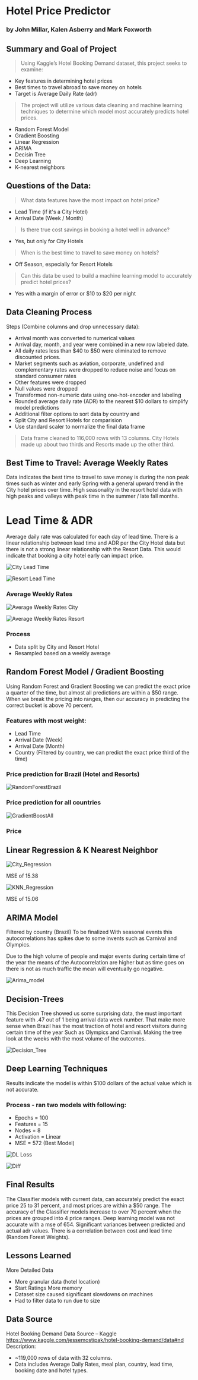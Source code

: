 # Hotel Price Predictor
### by John Millar, Kalen Asberry and Mark Foxworth

## Summary and Goal of Project

> Using Kaggle’s Hotel Booking Demand dataset, this project seeks to examine:
* Key features in determining hotel prices
* Best times to travel abroad  to save money on hotels
* Target is Average Daily Rate (adr)

> The project will utilize various data cleaning and machine learning techniques to determine which model most accurately predicts hotel prices.
* Random Forest Model
* Gradient Boosting
* Linear Regression
* ARIMA
* Decisin Tree
* Deep Learning
* K-nearest neighbors

## Questions of the Data:

> What data features have the most impact on hotel price?
* Lead Time (if it's a City Hotel)
* Arrival Date (Week / Month)

> Is there true cost savings in booking a hotel well in advance? 
* Yes, but only for City Hotels

> When is the best time to travel to save money on hotels?
* Off Season, especially for Resort Hotels

> Can this data be used to build a machine learning model to accurately predict hotel prices? 
* Yes with a margin of error or $10 to $20 per night

## Data Cleaning Process

Steps (Combine columns and drop unnecessary data):
* Arrival month was converted to numerical values
* Arrival day, month, and year were combined in a new row labeled date.
* All daily rates less than $40 to $50 were eliminated to remove discounted prices.
* Market segments such as aviation, corporate, undefined and complementary rates were dropped to reduce noise and focus on standard consumer rates
* Other features were dropped
* Null values were dropped
* Transformed non-numeric data using one-hot-encoder and labeling
* Rounded average daily rate (ADR) to the nearest $10 dollars to simplify model predictions
* Additional filter options to sort data by country and 
* Split City and Resort Hotels for comparision
* Use standard scaler to normalize the final data frame

> Data frame cleaned to 116,000 rows with 13 columns.
> City Hotels made up about two thirds and Resorts made up the other third.

## Best Time to Travel: Average Weekly Rates

Data indicates the best time to travel to save money is during the non peak times such as winter and early Spring with a general upward trend in the City hotel prices over time.
High seasonality in the resort hotel data with high peaks and valleys with peak time in the summer / late fall months.

# Lead Time & ADR

Average daily rate was calculated for each day of lead time.  There is a linear relationship between lead time and ADR per the City Hotel data but there is not a strong linear relationship with the Resort Data.  This would indicate that booking a city hotel early can impact price.  

![City Lead Time](Images/City_lead_time_to_adr.PNG)

![Resort Lead Time](Images/Resort_lead_time_to_adr.PNG)


### Average Weekly Rates
![Average Weekly Rates City](Images/Weekly_city_rate_date.PNG)

![Average Weekly Rates Resort](Images/Weekly_resort_rate_date.PNG)

### Process
* Data split by City and Resort Hotel
* Resampled based on a weekly average

## Random Forest Model / Gradient Boosting

Using Random Forest and Gradient Boosting we can predict the exact price a quarter of the time, but almost all predictions are within a $50 range. 
When we break the pricing into ranges, then our accuracy in predicting the correct bucket is above 70 percent.

### Features with most weight:
* Lead Time
* Arrival Date (Week)
* Arrival Date (Month)
* Country (Filtered by country, we can predict the exact price third of the time)

### Price prediction for Brazil (Hotel and Resorts)
![RandomForestBrazil](Images/All_BRA.png)

### Price prediction for all countries
![GradientBoostAll](Images/Avg_GradientBoosting.png)

### Price 

## Linear Regression & K Nearest Neighbor

![City_Regression](Images/Linear_reg_city.PNG)

MSE of 15.38

![KNN_Regression](Images/KNN_city_data.PNG)

MSE of 15.06

## ARIMA Model
Filtered by country (Brazil)
To be finalized
With seasonal events this autocorrelations has spikes due to some invents such as Carnival and Olympics.

Due to the high volume of people and major events during certain time of the year the means of the Autocorrelation are higher but as time goes on there is not as much traffic the mean will eventually go negative.

![Arima_model](Images/Arima_Model.PNG)

## Decision-Trees
This Decision Tree showed us some surprising data, the must important feature with .47 out of 1 being arrival data week number. That make more sense when Brazil has the most traction of hotel and resort visitors during certain time of the year Such as Olympics and Carnival. Making the tree look at the weeks with the most volume of the outcomes.

![Decision_Tree](Images/Decision_trees.PNG)

## Deep Learning Techniques

Results indicate the model is within $100 dollars of the actual value which is not accurate. 

### Process - ran two models with following:
* Epochs = 100
* Features = 15
* Nodes = 8
* Activation = Linear
* MSE = 572 (Best Model)

![DL Loss](Images/DL_Loss_Results.PNG)

![Diff](Images/Deep_Learning_Diff.PNG)

## Final Results

The Classifier models with current data, can accurately predict the exact price 25 to 31 percent, and most prices are within a $50 range.
The accuracy of the Classifier models increase to over 70 percent when the prices are grouped into 4 price ranges.
Deep learning model was not accurate with a mse of 654.  Significant variances between predicted and actual adr values.
There is a correlation between cost and lead time (Random Forest Weights).


## Lessons Learned

More Detailed Data
* More granular data (hotel location)
* Start Ratings
More memory
* Dataset size caused significant slowdowns on machines
* Had to filter data to run due to size


## Data Source

Hotel Booking Demand Data 
Source – Kaggle
https://www.kaggle.com/jessemostipak/hotel-booking-demand/data#nd
Description:
* ~119,000 rows of data with 32 columns.  
* Data includes Average Daily Rates, meal plan, country, lead time, booking date and hotel types.
